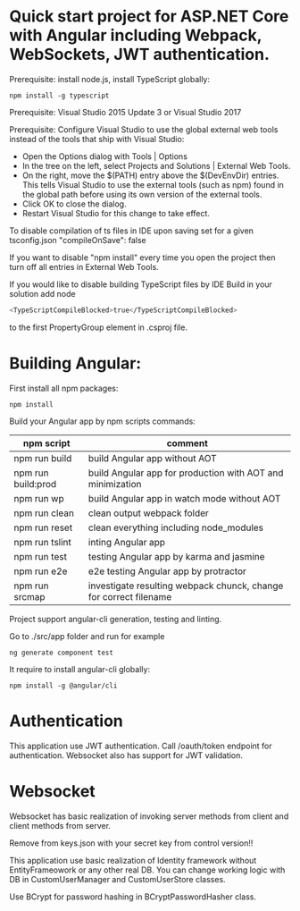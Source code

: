# Quick start project for ASP.NET Core with Angular including Webpack, WebSockets, JWT authentication.
Prerequisite: install node.js, install TypeScript globally:

    npm install -g typescript

Prerequisite: Visual Studio 2015 Update 3 or Visual Studio 2017

Prerequisite: Configure Visual Studio to use the global external web tools instead of the tools that ship with Visual Studio:
  - Open the Options dialog with Tools | Options
  - In the tree on the left, select Projects and Solutions | External Web Tools.
  - On the right, move the $(PATH) entry above the $(DevEnvDir) entries. This tells Visual Studio to use the external tools (such as npm) found in the global path before using its own version of the external tools.
  - Click OK to close the dialog.
  - Restart Visual Studio for this change to take effect.

To disable compilation of ts files in IDE upon saving set for a given tsconfig.json "compileOnSave": false


If you want to disable "npm install" every time you open the project then turn off all entries in External Web Tools.


If you would like to disable building TypeScript files by IDE Build in your solution add node
```sh
<TypeScriptCompileBlocked>true</TypeScriptCompileBlocked>
```
to the first PropertyGroup element in .csproj file.

# Building Angular:
First install all npm packages:

    npm install

Build your Angular app by npm scripts commands:


| npm script | comment |
| ------ | ------ |
| npm run build  | build Angular app without AOT |
| npm run build:prod | build Angular app for production with AOT and minimization |
| npm run wp  | build Angular app in watch mode without AOT |
| npm run clean | clean output webpack folder |
| npm run reset  | clean everything including node_modules |
| npm run tslint  | inting Angular app |
| npm run test  | testing Angular app by karma and jasmine |
| npm run e2e  | e2e testing Angular app by protractor |
| npm run srcmap  | investigate resulting webpack chunck, change for correct filename |


 Project support angular-cli generation, testing and linting.

 Go to ./src/app folder and run for example

    ng generate component test


 It require to install angular-cli globally:

    npm install -g @angular/cli


# Authentication

This application use JWT authentication.  Call /oauth/token endpoint for authentication.
Websocket also has support for JWT validation.


# Websocket

Websocket has basic realization of invoking server methods from client and client methods from server.

Remove from keys.json with your secret key from control version!!

This application use basic realization of Identity framework without EntityFrameowork or any other real DB. You can change working logic with DB in CustomUserManager and CustomUserStore classes.

Use BCrypt for password hashing in BCryptPasswordHasher class.
